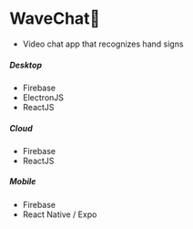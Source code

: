 # WaveChat👋
* Video chat app that recognizes hand signs 
##### Desktop
  * Firebase
  * ElectronJS
  * ReactJS

##### Cloud
  * Firebase
  * ReactJS
    
##### Mobile
  * Firebase
  * React Native / Expo
